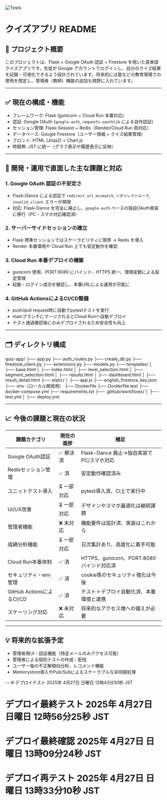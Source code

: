 ![Tests](https://github.com/Fken19/quiz-app/actions/workflows/test.yml/badge.svg)

# クイズアプリ README

## 📌 プロジェクト概要
このプロジェクトは、Flask + Google OAuth 認証 + Firestore を用いた英単語クイズアプリです。生徒が Google アカウントでログインし、自分のクイズ結果を記録・可視化できるよう設計されています。将来的には塾などの教育現場での使用を想定し、管理者（教師）機能の追加も視野に入れています。

---

## ✅ 現在の構成・機能
- フレームワーク: Flask (gunicorn + Cloud Run 本番対応)
- 認証: Google OAuth (`google-auth`, `requests-oauthlib` による自作認証)
- セッション管理: Flask-Session + Redis（Render/Cloud Run 両対応）
- データベース: Google Firestore（ユーザー情報 + クイズ結果管理）
- フロント: HTML (Jinja2) + Chart.js
- 時間帯: JST に統一（グラフ表示や履歴表示に反映）

---

## 🔧 開発・運用で直面した主な課題と対応

### 1. Google OAuth 認証の不安定さ
- Flask-Dance による認証で `redirect_uri_mismatch`, `リダイレクトループ`, `invalid_client` エラーが頻発
- 対応: Flask-Dance を完全に廃止し、`google-auth` ベースの独自OAuth実装に移行（PC・スマホ対応確認済）

### 2. サーバーサイドセッションの確立
- Flask 標準セッションではスケーラビリティに限界 → Redis を導入
- Render 本番環境や Cloud Run 上でも安定動作を確認

### 3. Cloud Run 本番デプロイの構築
- gunicorn 使用、PORT:8080 にバインド、HTTPS 統一、環境変数による設定管理
- 起動・ログイン成功を確認し、本番URLによる運用が可能に

### 4. GitHub ActionsによるCI/CD整備
- push/pull request時に自動でpytestテストを実行
- mainブランチにマージされるとCloud Runへ自動デプロイ
- テスト通過確認後にのみデプロイされるため安全性も向上

---

## 🗂️ ディレクトリ構成
quiz-app/
├── app.py
├── auth_routes.py
├── create_db.py
├── firestore_client.py
├── extensions.py
├── models.py
├── templates/
│   ├── base.html
│   ├── index.html
│   ├── level_selection.html
│   ├── segment_selection.html
│   ├── results.html
│   ├── dashboard.html
│   ├── result_detail.html
├── static/
│   ├── app.js
├── english_firestore_key.json
├── .env（ローカル開発用）
├── Dockerfile
├── Dockerfile.test
├── docker-compose.yml
├── requirements.txt
├── .github/workflows/
│   ├── test.yml
│   ├── deploy.yml

---

## 📈 今後の課題と現在の状況

| 課題カテゴリ             | 現在の進捗 | 補足                                           |
|----------------------------|------------|------------------------------------------------|
| Google OAuth認証           | ✅ 解決済   | Flask-Dance 廃止→独自実装でPC/スマホ対応       |
| Redisセッション管理        | ✅ 済       | 安定動作確認済み                               |
| ユニットテスト導入         | ⏳ 一部対応 | pytest導入済、CI上で実行中                     |
| UI/UX改善                  | ⏳ 一部対応 | デザインやスマホ最適化は継続課題               |
| 管理者機能                 | ❌ 未対応   | 機能要件は設計済、実装はこれから               |
| 成績分析機能               | ⏳ 一部対応 | 日次集計あり、高度化に着手可能                 |
| Cloud Run本番体制          | ✅ 済       | HTTPS、gunicorn、PORT:8080バインド対応済       |
| セキュリティ・env管理      | ✅ 済       | cookie等のセキュリティ強化は今後               |
| GitHub ActionsによるCI/CD  | ✅ 済       | テスト＋デプロイ自動化済、本番環境と連携       |
| スケーリング対応           | ❌ 未対応   | 将来的なアクセス増への備えが必要               |

---

## 💡 将来的な拡張予定
- 管理者用UI・認証機能（特定メールのみアクセス可能）
- 管理者による個別テストの作成・配信
- ユーザー毎の不正解傾向分析、レコメンド機能
- Memorystore導入やPub/Subによるスケーラブルな非同期処理

---# デプロイテスト 2025年 4月27日 日曜日 12時43分30秒 JST
# デプロイ最終テスト 2025年 4月27日 日曜日 12時56分25秒 JST
# デプロイ最終確認 2025年 4月27日 日曜日 13時09分24秒 JST
# デプロイ再テスト 2025年 4月27日 日曜日 13時33分10秒 JST
